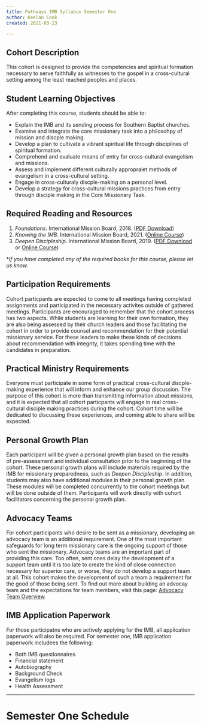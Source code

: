 ```yaml
---
title: Pathways IMB Syllabus Semester One
author: Keelan Cook
created: 2021-03-23

---
```


## Cohort Description
This cohort is designed to provide the competencies and spiritual formation necessary to serve faithfully as witnesses to the gospel in a cross-cultural setting among the least reached peoples and places.

## Student Learning Objectives
After completing this course, students should be able to:
* Explain the IMB and its sending process for Southern Baptist churches.
* Examine and integrate the core missionary task into a philosohpy of mission and discple making.
* Develop a plan to cultivate a vibrant spiritual life through disciplines of spiritual formation.
* Comprehend and evaluate means of entry for cross-cultural evangelism and missions.
* Assess and implement different culturally appropraiet methods of evangelism in a cross-cultural setting.
* Engage in cross-culturaly discple-making on a personal level.
* Develop a strategy for cross-cultural missions practices from entry through disciple making in the Core Missionary Task.

## Required Reading and Resources
1. *Foundations*. International Mission Board, 2018. ([PDF Download](https://www.imb.org/wp-content/uploads/2020/03/Foundations-English-v2.pdf))
2. *Knowing the IMB*. International Mission Board, 2021. ([Online Course](https://imb.pathwright.com/library/knowing-imb/199579/about/))
3. *Deepen Discipleship*. International Mission Board, 2019. ([PDF Download](https://www.imb.org/wp-content/uploads/2019/10/Deepen-Discipleship-v2.pdf) or [Online Course](https://imb.pathwright.com/library/deepen-discipleship-055f43a0/102497/about/))

**If you have completed any of the required books for this course, please let us know.*

## Participation Requirements
Cohort particpants are expected to come to all meetings having completed assignments and participated in the necessary activites outside of gathered meetings. Participants are encouraged to remember that the cohort process has two aspects. While students are learning for their own formation, they are also being assessed by their church leaders and those facilitating the cohort in order to provide counsel and recommendation for their potential missionary service. For these leaders to make these kinds of decisions about recommendation with integrity, it takes spending time with the candidates in preparation.

## Practical Ministry Requirements
Everyone must participate in some form of practical cross-cultural discple-making experience that will inform and enhance our group discussion. The purpose of this cohort is more than transmitting information about missions, and it is expected that all cohort particpants will engage in real cross-cultural disciple making practices during the cohort. Cohort time will be dedicated to discussing these experiences, and coming able to share will be expected.

## Personal Growth Plan
Each participant will be given a personal growth plan based on the results of pre-assessment and individual consultation prior to the beginning of the cohort. These personal growth plans will include materials required by the IMB for missionary preparedness, such as *Deepen Discipleship*. In addition, students may also have additional modules in their personal growth plan. These modules will be completed concurrently to the cohort meetings but will be done outside of them. Participants will work directly with cohort facilitators concerning the personal growth plan.

## Advocacy Teams
For cohort participants who desire to be sent as a missionary, developing an advocacy team is an additional requirement. One of the most important safeguards for long term missionary care is the ongoing support of those who sent the missionary. Advocacy teams are an important part of providing this care. Too often, sent ones delay the development of a support team until it is too late to create the kind of close connection necessary for superior care, or worse, they do not develop a support team at all. This cohort makes the development of such a team a requirement for the good of those being sent. To find out more about building an advocay team and the expectations for team members, visit this page: [Advocacy Team Overview](https://pathways.ml/docs/advocacy-team-overview/).

## IMB Application Paperwork
For those participatns who are actively applying for the IMB, all application paperwork will also be required. For semester one, IMB application paperwork includees the following:
* Both IMB questionnaires
* Financial statement
* Autobiography
* Background Check
* Evangelism logs
* Health Assessment

---
# Semester One Schedule

